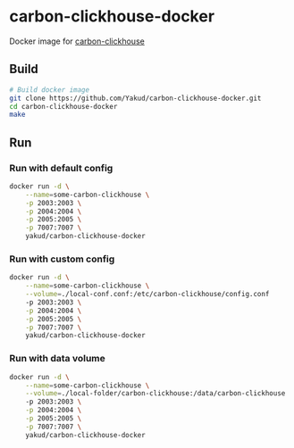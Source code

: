 # carbon-clickhouse-docker
Docker image for [carbon-clickhouse](https://github.com/lomik/carbon-clickhouse)

## Build
```sh
# Build docker image
git clone https://github.com/Yakud/carbon-clickhouse-docker.git
cd carbon-clickhouse-docker
make
```

## Run
### Run with default config
```sh
docker run -d \
    --name=some-carbon-clickhouse \
    -p 2003:2003 \
    -p 2004:2004 \
    -p 2005:2005 \
    -p 7007:7007 \
    yakud/carbon-clickhouse-docker
```

### Run with custom config
```sh
docker run -d \
    --name=some-carbon-clickhouse \
    --volume=./local-conf.conf:/etc/carbon-clickhouse/config.conf
    -p 2003:2003 \
    -p 2004:2004 \
    -p 2005:2005 \
    -p 7007:7007 \
    yakud/carbon-clickhouse-docker
```

### Run with data volume
```sh
docker run -d \
    --name=some-carbon-clickhouse \
    --volume=./local-folder/carbon-clickhouse:/data/carbon-clickhouse
    -p 2003:2003 \
    -p 2004:2004 \
    -p 2005:2005 \
    -p 7007:7007 \
    yakud/carbon-clickhouse-docker
```